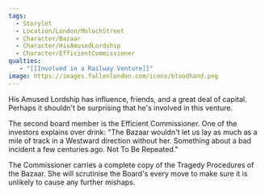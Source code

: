 ```yaml
---
tags:
  - Storylet
  - Location/London/MolochStreet
  - Character/Bazaar
  - Character/HisAmusedLordship
  - Character/EfficientCommissioner
qualties: 
   - "[[Involved in a Railway Venture]]"
image: https://images.fallenlondon.com/icons/bloodhand.png
---
```

His Amused Lordship has influence, friends, and a great deal of capital. Perhaps it shouldn't be surprising that he's involved in this venture.

The second board member is the Efficient Commissioner. One of the investors explains over drink: "The Bazaar wouldn't let us lay as much as a mile of track in a Westward direction without her. Something about a bad incident a few centuries ago. Not To Be Repeated."

The Commissioner carries a complete copy of the Tragedy Procedures of the Bazaar. She will scrutinise the Board's every move to make sure it is unlikely to cause any further mishaps.